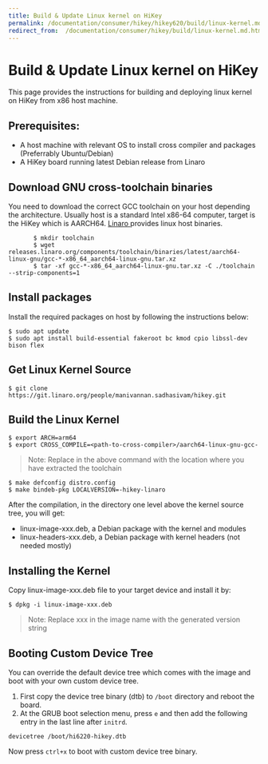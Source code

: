 ```yaml
---
title: Build & Update Linux kernel on HiKey
permalink: /documentation/consumer/hikey/hikey620/build/linux-kernel.md.html
redirect_from:  /documentation/consumer/hikey/build/linux-kernel.md.html
---
```


# Build & Update Linux kernel on HiKey

This page provides the instructions for building and deploying linux
kernel on HiKey from x86 host machine.

## Prerequisites:
- A host machine with relevant OS to install cross compiler and packages (Preferrably Ubuntu/Debian)
- A HiKey board running latest Debian release from Linaro


## Download GNU cross-toolchain binaries

You need to download the correct GCC toolchain on your host depending the
architecture. Usually host is a standard Intel x86-64 computer, target is
the HiKey which is AARCH64. <a href="https://www.linaro.org/downloads"> Linaro </a>  provides linux host binaries.
```shell
       $ mkdir toolchain
       $ wget releases.linaro.org/components/toolchain/binaries/latest/aarch64-linux-gnu/gcc-*-x86_64_aarch64-linux-gnu.tar.xz
       $ tar -xf gcc-*-x86_64_aarch64-linux-gnu.tar.xz -C ./toolchain --strip-components=1
```

## Install packages

Install the required packages on host by following the instructions below:

```shell
$ sudo apt update
$ sudo apt install build-essential fakeroot bc kmod cpio libssl-dev bison flex
```

## Get Linux Kernel Source

```shell
$ git clone https://git.linaro.org/people/manivannan.sadhasivam/hikey.git
```

## Build the Linux Kernel

```shell
$ export ARCH=arm64
$ export CROSS_COMPILE=<path-to-cross-compiler>/aarch64-linux-gnu-gcc-
```
> Note: Replace <path-to-cross-compiler> in the above command with the location
>       where you have extracted the toolchain

```shell
$ make defconfig distro.config
$ make bindeb-pkg LOCALVERSION=-hikey-linaro
```

After the compilation, in the directory one level above the kernel source tree,
you will get:

* linux-image-xxx.deb, a Debian package with the kernel and modules
* linux-headers-xxx.deb, a Debian package with kernel headers (not needed mostly)

## Installing the Kernel

Copy linux-image-xxx.deb file to your target device and install it by:

```shell
$ dpkg -i linux-image-xxx.deb
```
> Note: Replace xxx in the image name with the generated version string

## Booting Custom Device Tree

You can override the default device tree which comes with the image and boot
with your own custom device tree.

1. First copy the device tree binary (dtb) to `/boot` directory and reboot
the board.
2. At the GRUB boot selection menu, press `e` and then add the following
entry in the last line after `initrd`.

```shell
devicetree /boot/hi6220-hikey.dtb
```
Now press `ctrl+x` to boot with custom device tree binary.
